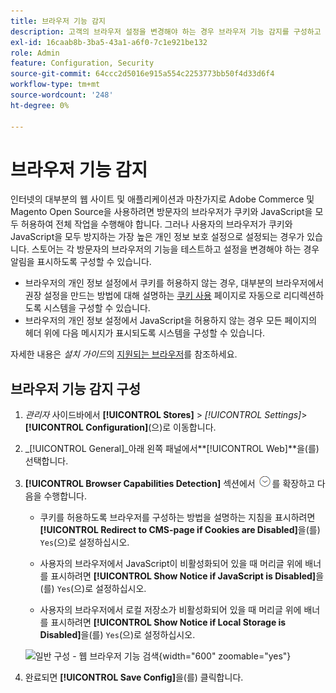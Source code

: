 ```yaml
---
title: 브라우저 기능 감지
description: 고객의 브라우저 설정을 변경해야 하는 경우 브라우저 기능 감지를 구성하고 알림을 표시하는 방법에 대해 알아봅니다.
exl-id: 16caab8b-3ba5-43a1-a6f0-7c1e921be132
role: Admin
feature: Configuration, Security
source-git-commit: 64ccc2d5016e915a554c2253773bb50f4d33d6f4
workflow-type: tm+mt
source-wordcount: '248'
ht-degree: 0%

---
```


# 브라우저 기능 감지

인터넷의 대부분의 웹 사이트 및 애플리케이션과 마찬가지로 Adobe Commerce 및 Magento Open Source을 사용하려면 방문자의 브라우저가 쿠키와 JavaScript을 모두 허용하여 전체 작업을 수행해야 합니다. 그러나 사용자의 브라우저가 쿠키와 JavaScript을 모두 방지하는 가장 높은 개인 정보 보호 설정으로 설정되는 경우가 있습니다. 스토어는 각 방문자의 브라우저의 기능을 테스트하고 설정을 변경해야 하는 경우 알림을 표시하도록 구성할 수 있습니다.

- 브라우저의 개인 정보 설정에서 쿠키를 허용하지 않는 경우, 대부분의 브라우저에서 권장 설정을 만드는 방법에 대해 설명하는 [쿠키 사용](../content-design/pages.md#enable-cookies) 페이지로 자동으로 리디렉션하도록 시스템을 구성할 수 있습니다.
- 브라우저의 개인 정보 설정에서 JavaScript을 허용하지 않는 경우 모든 페이지의 헤더 위에 다음 메시지가 표시되도록 시스템을 구성할 수 있습니다.

자세한 내용은 _설치 가이드_&#x200B;의 [지원되는 브라우저](https://experienceleague.adobe.com/docs/commerce-operations/installation-guide/system-requirements.html#supported-browsers)를 참조하세요.

## 브라우저 기능 감지 구성

1. _관리자_ 사이드바에서 **[!UICONTROL Stores]** > _[!UICONTROL Settings]_>**[!UICONTROL Configuration]**(으)로 이동합니다.

1. _[!UICONTROL General]_아래 왼쪽 패널에서&#x200B;**[!UICONTROL Web]**을(를) 선택합니다.

1. **[!UICONTROL Browser Capabilities Detection]** 섹션에서 ![확장 선택기](../assets/icon-display-expand.png)를 확장하고 다음을 수행합니다.

   - 쿠키를 허용하도록 브라우저를 구성하는 방법을 설명하는 지침을 표시하려면 **[!UICONTROL Redirect to CMS-page if Cookies are Disabled]**&#x200B;을(를) `Yes`(으)로 설정하십시오.

   - 사용자의 브라우저에서 JavaScript이 비활성화되어 있을 때 머리글 위에 배너를 표시하려면 **[!UICONTROL Show Notice if JavaScript is Disabled]**&#x200B;을(를) `Yes`(으)로 설정하십시오.

   - 사용자의 브라우저에서 로컬 저장소가 비활성화되어 있을 때 머리글 위에 배너를 표시하려면 **[!UICONTROL Show Notice if Local Storage is Disabled]**&#x200B;을(를) `Yes`(으)로 설정하십시오.

   ![일반 구성 - 웹 브라우저 기능 검색](../configuration-reference/general/assets/web-browser-capabilities-detection.png){width="600" zoomable="yes"}

1. 완료되면 **[!UICONTROL Save Config]**&#x200B;을(를) 클릭합니다.
